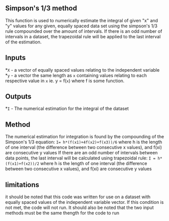 ## Simpson's 1/3 method
This function is used to numerically estimate the integral of given "x" and "y" values for any given, equally spaced data set using the 
simpson's 1/3 rule compounded over the amount of intervals. If there is an odd number of intervals in a dataset, the trapezoidal rule will 
be applied to the last interval of the estimation.

## Inputs
*```X``` - a vector of equally spaced values relating to the independent variable
*```y``` - a vector the same length as ```x``` containing values relating to each respective value in ```x``` ie. y = f(```x```) where f is some function.

## Outputs
*```I``` - The numerical estimation for the integral of the dataset 

## Method
The numerical estimation for integration is found by the compounding of the Simpson's 1/3 equation:
```I= h*(f(x1)+4f(x2)+f(x3))/6```
where h is the length of one interval (the difference between two consecutive x values), and f(xi) are consecutive y values
If there are an odd number of intervals between data points, the last interval will be calculated using trapezoidal rule:
```I = h*(f(x1)+f(x2))/2```
where h is the length of one interval (the difference between two consecutive x values), and f(xi) are consecutive y values

## limitations
it should be noted that this code was written for use on a dataset with equally spaced values of the independent variable vector. If this condition is not met, the code will not run. It should also be noted that the two input methods must be the same thength for the code to run
